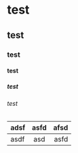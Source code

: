 # test
## test
### test
#### test
##### test
###### test
adsf | asfd | afsd
|--|:---:|--:|
asdf | asd | asfd
